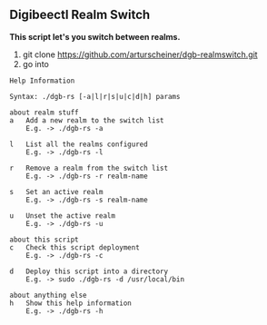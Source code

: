 ## Digibeectl Realm Switch

**This script let's you switch between realms.**

1) git clone https://github.com/arturscheiner/dgb-realmswitch.git
2) go into

```
Help Information

Syntax: ./dgb-rs [-a|l|r|s|u|c|d|h] params

about realm stuff
a	Add a new realm to the switch list
	E.g. -> ./dgb-rs -a

l	List all the realms configured
	E.g. -> ./dgb-rs -l

r	Remove a realm from the switch list
	E.g. -> ./dgb-rs -r realm-name

s	Set an active realm
	E.g. -> ./dgb-rs -s realm-name

u	Unset the active realm
	E.g. -> ./dgb-rs -u

about this script
c	Check this script deployment
	E.g. -> ./dgb-rs -c

d	Deploy this script into a directory
	E.g. -> sudo ./dgb-rs -d /usr/local/bin

about anything else
h	Show this help information
	E.g. -> ./dgb-rs -h
```